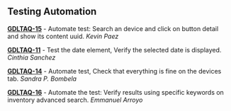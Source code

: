 ## Testing Automation

 **[GDLTAQ-15](https://jira.softserve.academy/browse/GDLTAQ-15)** - Automate test: Search an device and click on button detail and show its content uuid. *Kevin Paez*

 **[GDLTAQ-11](https://jira.softserve.academy/browse/GDLTAQ-11)** - Test the date element, Verify the selected date is displayed. *Cinthia Sanchez*

 **[GDLTAQ-14](https://jira.softserve.academy/browse/GDLTAQ-14)** - Automate test, Check that everything is fine on the devices tab. *Sandra P. Bombela*

 **[GDLTAQ-16](https://jira.softserve.academy/browse/GDLTAQ-16)** - Automate the test: Verify results using specific keywords on inventory advanced search. *Emmanuel Arroyo*